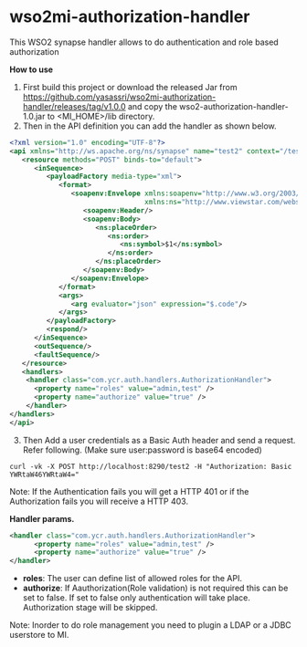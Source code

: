 # wso2mi-authorization-handler

This WSO2 synapse handler allows to do authentication and role based authorization

**How to use**

1. First build this project or download the released Jar from https://github.com/yasassri/wso2mi-authorization-handler/releases/tag/v1.0.0 and copy the wso2-authorization-handler-1.0.jar to <MI_HOME>/lib directory.
2. Then in the API definition you can add the handler as shown below.

```xml
<?xml version="1.0" encoding="UTF-8"?>
<api xmlns="http://ws.apache.org/ns/synapse" name="test2" context="/test2" binds-to="default">
   <resource methods="POST" binds-to="default">
      <inSequence>
         <payloadFactory media-type="xml">
            <format>
               <soapenv:Envelope xmlns:soapenv="http://www.w3.org/2003/05/soap-envelope"
                                 xmlns:ns="http://www.viewstar.com/webservices/2002/11">
                  <soapenv:Header/>
                  <soapenv:Body>
                     <ns:placeOrder>
                        <ns:order>
                           <ns:symbol>$1</ns:symbol>
                        </ns:order>
                     </ns:placeOrder>
                  </soapenv:Body>
               </soapenv:Envelope>
            </format>
            <args>
               <arg evaluator="json" expression="$.code"/>
            </args>
         </payloadFactory>
         <respond/>
      </inSequence>
      <outSequence/>
      <faultSequence/>
   </resource>
   <handlers>
    <handler class="com.ycr.auth.handlers.AuthorizationHandler">
      <property name="roles" value="admin,test" />
      <property name="authorize" value="true" />
    </handler>
</handlers>
</api>
```
3. Then Add a user credentials as a Basic Auth header and send a request. Refer following. (Make sure user:password is base64 encoded)

`curl -vk -X POST http://localhost:8290/test2 -H "Authorization: Basic YWRtaW46YWRtaW4="`

Note: If the Authentication fails you will get a HTTP 401 or if the Authorization fails you will receive a HTTP 403.

**Handler params.**

```xml
<handler class="com.ycr.auth.handlers.AuthorizationHandler">
      <property name="roles" value="admin,test" />
      <property name="authorize" value="true" />
</handler>
```

- **roles**: The user can define list of allowed roles for the API.
- **authorize**: If Aauthorization(Role validation) is not required this can be set to false. If set to false only authentication will take place. Authorization stage will be skipped. 

Note: Inorder to do role management you need to plugin a LDAP or a JDBC userstore to MI.
